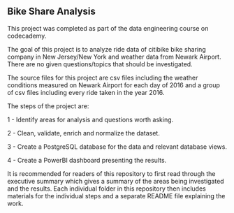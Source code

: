 ## Bike Share Analysis

This project was completed as part of the data engineering course on codecademy. 

The goal of this project is to analyze ride data of citibike bike sharing company in New Jersey/New York and weather data from Newark Airport. There are no given questions/topics that should be investigated. 

The source files for this project are csv files including the weather conditions measured on Newark Airport for each day of 2016 and a group of csv files including every ride taken in the year 2016.

The steps of the project are: 

1 - Identify areas for analysis and questions worth asking.  

2 - Clean, validate, enrich and normalize the dataset. 

3 - Create a PostgreSQL database for the data and relevant database views.

4 - Create a PowerBI dashboard presenting the results.  

It is recommended for readers of this repository to first read through the executive summary which gives a summary of the areas being investigated and the results. Each individual folder in this repository then includes materials for the individual steps and a separate README file explaining the work. 